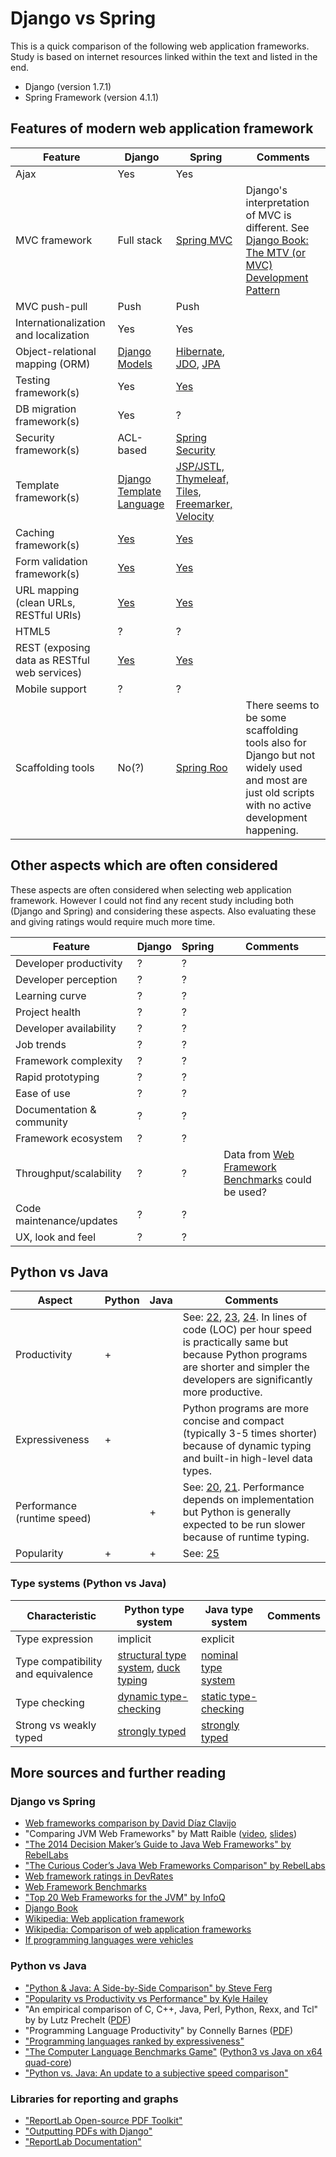 Django vs Spring
================

This is a quick comparison of the following web application frameworks. Study is based on internet resources linked within the text and listed in the end.
- Django (version 1.7.1)
- Spring Framework (version 4.1.1)


Features of modern web application framework
--------------------------------------------

Feature                               | Django | Spring | Comments
------------------------------------- | ------ | ------ | --------
Ajax                                  | Yes    | Yes | 
MVC framework                         | Full stack | [Spring MVC][6] |Django's interpretation of MVC is different. See [Django Book: The MTV (or MVC) Development Pattern][9] |
MVC push-pull                         | Push   | Push | 
Internationalization and localization | Yes    | Yes | 
Object-relational mapping (ORM)       | [Django Models][1] | [Hibernate][2], [JDO][2], [JPA][3] | 
Testing framework(s)                  | Yes    | [Yes][5] | 
DB migration framework(s)             | Yes    | ? | 
Security framework(s)                | ACL-based | [Spring Security][10] | 
Template framework(s)                        | [Django Template Language](http://docs.djangoproject.com/en/dev/topics/templates/) | [JSP/JSTL,  Thymeleaf, Tiles, Freemarker, Velocity][18] |
Caching framework(s)                         | [Yes][17] | [Yes][16] | 
Form validation framework(s)                 | [Yes][8] | [Yes][15]
URL mapping (clean URLs, RESTful URIs)       | [Yes][7] | [Yes][14] |
HTML5                                        | ? | ? | 
REST (exposing data as RESTful web services) | [Yes][12] | [Yes][13] | 
Mobile support                               | ? | ? | 
Scaffolding tools                           | No(?) | [Spring Roo][11] | There seems to be some scaffolding tools also for Django but not widely used and most are just old scripts with no active development happening.

Other aspects which are often considered
----------------------------------------

These aspects are often considered when selecting web application framework. However I could not find any recent study including both (Django and Spring) and considering these aspects. Also evaluating these and giving ratings would require much more time.

Feature                               | Django | Spring | Comments
------------------------------------- | ------ | ------ | --------
Developer productivity                | ? | ? | 
Developer perception                  | ? | ? | 
Learning curve                        | ? | ? | 
Project health                        | ? | ? | 
Developer availability                | ? | ? | 
Job trends                            | ? | ? | 
Framework complexity                  | ? | ? | 
Rapid prototyping                     | ? | ? | 
Ease of use                           | ? | ? | 
Documentation & community             | ? | ? | 
Framework ecosystem                   | ? | ? | 
Throughput/scalability                | ? | ? | Data from [Web Framework Benchmarks][19] could be used?
Code maintenance/updates              | ? | ? | 
UX, look and feel                     | ? | ? | 

Python vs Java
--------------

Aspect                | Python | Java | Comments
-------------| ------ | ------ | --------
Productivity | + |  | See: [22], [23], [24]. In lines of code (LOC) per hour speed is practically same but because Python programs are shorter and simpler the developers are significantly more productive. |
Expressiveness | + | | Python programs are more concise and compact (typically 3-5 times shorter) because of dynamic typing and built-in high-level data types. |
Performance (runtime speed) |  | + | See: [20], [21]. Performance depends on implementation but Python is generally expected to be run slower because of runtime typing. |
Popularity | + | + | See: [25]

### Type systems (Python vs Java)

Characteristic  | Python type system | Java type system | Comments
--------------- | ------------------ | ---------------- | --------
Type expression | implicit | explicit | 
Type compatibility and equivalence | [structural type system][27], [duck typing][31] | [nominal type system][26] |
Type checking | [dynamic type-checking][28] | [static type-checking][29] | 
Strong vs weakly typed | [strongly typed][30] | [strongly typed][30] |

More sources and further reading
--------------------------------

### Django vs Spring

* [Web frameworks comparison by David Díaz Clavijo](http://blog.websitesframeworks.com/)
* "Comparing JVM Web Frameworks" by Matt Raible ([video](https://www.youtube.com/watch?v=ygW8fJVlDxQ), [slides](http://www.slideshare.net/mraible/comparing-jvm-web-frameworks-february-2014))
* ["The 2014 Decision Maker’s Guide to Java Web Frameworks" by RebelLabs](http://zeroturnaround.com/rebellabs/the-2014-decision-makers-guide-to-java-web-frameworks/)
* ["The Curious Coder’s Java Web Frameworks Comparison" by RebelLabs](http://zeroturnaround.com/rebellabs/the-curious-coders-java-web-frameworks-comparison-spring-mvc-grails-vaadin-gwt-wicket-play-struts-and-jsf/)
* [Web framework ratings in DevRates](http://devrates.com/project/list?query=[web+framework])
* [Web Framework Benchmarks](http://www.techempower.com/benchmarks/)
* ["Top 20 Web Frameworks for the JVM" by InfoQ](http://www.infoq.com/research/jvm-web-frameworks)
* [Django Book](www.djangobook.com/)
* [Wikipedia: Web application framework](http://en.wikipedia.org/wiki/Web_application_framework)
* [Wikipedia: Comparison of web application frameworks](http://en.wikipedia.org/wiki/Comparison_of_web_application_frameworks)
* [If programming languages were vehicles](http://crashworks.org/if_programming_languages_were_vehicles/)

### Python vs Java

* ["Python & Java: A Side-by-Side Comparison" by Steve Ferg](http://pythonconquerstheuniverse.wordpress.com/2009/10/03/python-java-a-side-by-side-comparison/)
* ["Popularity vs Productivity vs Performance" by Kyle Hailey](http://datavirtualizer.com/popularity-vs-productivity-vs-performance/)
* "An empirical comparison of C, C++, Java, Perl, Python, Rexx, and Tcl" by by Lutz Prechelt ([PDF](http://page.mi.fu-berlin.de/prechelt/Biblio//jccpprt_computer2000.pdf))
* "Programming Language Productivity" by Connelly Barnes ([PDF](http://www.connellybarnes.com/documents/language_productivity.pdf))
* ["Programming languages ranked by expressiveness"](http://redmonk.com/dberkholz/2013/03/25/programming-languages-ranked-by-expressiveness/)
* ["The Computer Language Benchmarks Game"](http://benchmarksgame.alioth.debian.org/) ([Python3 vs Java on x64 quad-core](http://benchmarksgame.alioth.debian.org/u64q/benchmark.php?test=all&lang=python3&lang2=java&data=u64q))
* ["Python vs. Java: An update to a subjective speed comparison"](http://www.snaplogic.com/blog/python-vs-java-an-update-to-a-subjective-speed-comparison/)

### Libraries for reporting and graphs

* ["ReportLab Open-source PDF Toolkit"](http://www.reportlab.com/opensource/)
* ["Outputting PDFs with Django"](https://docs.djangoproject.com/en/dev/howto/outputting-pdf/)
* ["ReportLab Documentation"](http://www.reportlab.com/software/documentation/)

[1]: https://docs.djangoproject.com/en/dev/topics/db/models/ "Django Models"
[2]: http://en.wikipedia.org/wiki/Hibernate_%28Java%29 "Hibernate"
[3]: http://en.wikipedia.org/wiki/Java_Data_Objects "JDO"
[4]: http://en.wikipedia.org/wiki/Java_Persistence_API "JPA"
[5]: http://docs.spring.io/spring-framework/docs/3.2.x/spring-framework-reference/html/testing.html "Spring Framework Testing"
[6]: http://docs.spring.io/spring/docs/current/spring-framework-reference/html/mvc.html "Spring MVC"
[7]: https://docs.djangoproject.com/en/dev/topics/http/urls/ "Django URL dispatcher"
[8]: http://docs.djangoproject.com/en/dev/ref/forms/api/#ref-forms-api "Django Forms API"
[9]: http://www.djangobook.com/en/2.0/chapter05.html#the-mtv-or-mvc-development-pattern "Django Book: The MTV (or MVC) Development Pattern"
[10]: http://projects.spring.io/spring-security/ "Spring Security"
[11]: http://docs.spring.io/spring-roo/reference/html/base-web.html "Spring Roo: Web MVC"
[12]: http://spring.io/guides/gs/rest-service/ "Spring REST Service"
[13]: http://www.django-rest-framework.org/ "Django REST Framework"
[14]: http://docs.spring.io/spring/docs/current/spring-framework-reference/html/mvc.html "Spring Web MVC framework"
[15]: https://spring.io/guides/gs/validating-form-input/ "Spring Form Validation"
[16]: http://docs.spring.io/spring/docs/current/spring-framework-reference/html/cache.html "Spring Cache Abstraction"
[17]: http://docs.djangoproject.com/en/dev/topics/cache/ "Django Cache Framework"
[18]: http://spring.io/understanding/view-templates "Spring Template Engines"
[19]: http://www.techempower.com/benchmarks/ "Web Framework Benchmarks"
[20]: http://benchmarksgame.alioth.debian.org/u64q/benchmark.php?test=all&lang=python3&lang2=java&data=u64q "The Computer Language Benchmarks Game: Python3 vs Java on x64 quad-core"
[21]: http://www.snaplogic.com/blog/python-vs-java-an-update-to-a-subjective-speed-comparison/ "Python vs. Java: An update to a subjective speed comparison"
[22]: http://page.mi.fu-berlin.de/prechelt/Biblio//jccpprt_computer2000.pdf "An empirical comparison of C, C++, Java, Perl, Python, Rexx, and Tcl by by Lutz Prechelt"
[23]: http://www.connellybarnes.com/documents/language_productivity.pdf "Programming Language Productivity by Connelly Barnes"
[24]: http://pythonconquerstheuniverse.wordpress.com/2009/10/03/python-java-a-side-by-side-comparison/ "Python & Java: A Side-by-Side Comparison by Steve Ferg"
[25]: http://datavirtualizer.com/popularity-vs-productivity-vs-performance/ "Popularity vs Productivity vs Performance by Kyle Hailey"
[26]: http://en.wikipedia.org/wiki/Nominal_type_system "Wikipedia: Nominal type system"
[27]: http://en.wikipedia.org/wiki/Structural_type_system "Wikipedia: Structural type system"
[28]: http://en.wikipedia.org/wiki/Type_system#Dynamic_type-checking_and_runtime_type_information "Wikipedia: Dynamic type-checking"
[29]: http://en.wikipedia.org/wiki/Type_system#Static_type-checking "Wikipedia: Static type-checking"
[30]: http://pythonconquerstheuniverse.wordpress.com/2009/10/03/static-vs-dynamic-typing-of-programming-languages/ "Static vs. dynamic typing of programming languages by Steve Ferg"
[31]: http://en.wikipedia.org/wiki/Duck_typing "Wikipedia: Duck typing"
